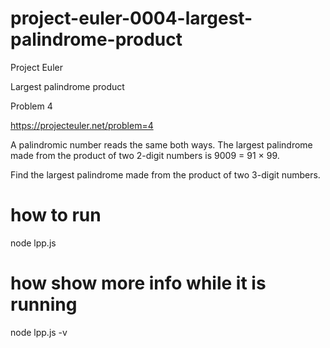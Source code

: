 # project-euler-0004-largest-palindrome-product

Project Euler

Largest palindrome product

Problem 4

https://projecteuler.net/problem=4

A palindromic number reads the same both ways. The largest palindrome made from the product of two 2-digit numbers is 9009 = 91 × 99.

Find the largest palindrome made from the product of two 3-digit numbers.

# how to run

node lpp.js

# how show more info while it is running

node lpp.js -v
